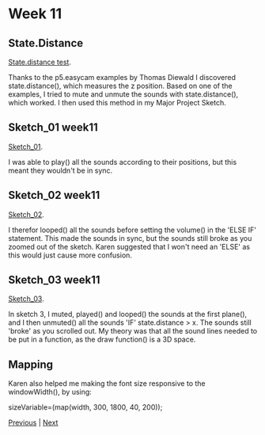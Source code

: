 # Week 11

## State.Distance

[State.distance test](https://kristinegudmundsen.github.io/CodeWords/SKO/Week_11/MajorProjectStateDistanceTest/).

Thanks to the p5.easycam examples by Thomas Diewald I discovered state.distance(), which measures the z position. Based on one of the examples, I tried to mute and unmute the sounds with state.distance(), which worked. I then used this method in my Major Project Sketch. 

## Sketch_01 week11
[Sketch_01](https://kristinegudmundsen.github.io/CodeWords/SKO/Week_11/MajorProjectSketch10/).

I was able to play() all the sounds according to their positions, but this meant they wouldn't be in sync.

## Sketch_02 week11

[Sketch_02](https://kristinegudmundsen.github.io/CodeWords/SKO/Week_11/MajorProjectSketch11/).

I therefor looped() all the sounds before setting the volume() in the 'ELSE IF' statement. This made the sounds in sync, but the sounds still broke as you zoomed out of the sketch. Karen suggested that I won't need an 'ELSE' as this would just cause more confusion.

## Sketch_03 week11

[Sketch_03](https://kristinegudmundsen.github.io/CodeWords/SKO/Week_11/MajorProjectSketch12/).

In sketch 3, I muted, played() and looped() the sounds at the first plane(), and I then unmuted() all the sounds 'IF' state.distance > x. 
The sounds still 'broke' as you scrolled out. My theory was that all the sound lines needed to be put in a function, as the draw function() is a 3D space. 

## Mapping
Karen also helped me making the font size responsive to the windowWidth(), by using:

sizeVariable=(map(width, 300, 1800, 40, 200));

[Previous](https://github.com/KristineGudmundsen/CodeWords/tree/master/SKO/Week_10) | [Next](https://github.com/KristineGudmundsen/CodeWords/tree/master/SKO/Week_12)
